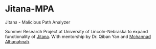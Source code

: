 # Jitana-MPA
Jitana - Malicious Path Analyzer

Summer Research Project at University of Lincoln-Nebraska to expand functionality of [Jitana](https://github.com/ytsutano/jitana/tree/master).  With mentorship by Dr. Qiban Yan and [Mohannad Alhanahnah](https://github.com/mhammad2).
